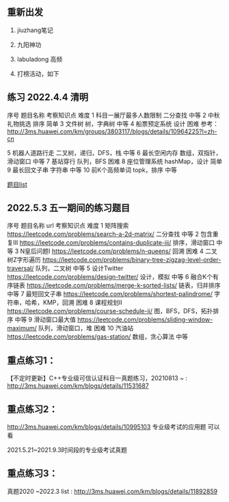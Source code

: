 ## 重新出发

1. jiuzhang笔记
2. 九阳神功
   
4. labuladong  高频


5. 打榜活动，如下


## 练习 2022.4.4 清明

序号	题目名称	考察知识点	难度
1	科目一展厅最多人数限制	二分查找	中等
2	中秋礼物挑选	排序	简单
3	文件树	树，字典树	中等
4	船票预定系统	设计	困难
    参考：http://3ms.huawei.com/km/groups/3803117/blogs/details/10964225?l=zh-cn

5	机器人道路行走	二叉树，递归，DFS，栈	中等
6	最长空闲内存	数组，双指针，滑动窗口	中等
7	基站穿行	队列，BFS	困难
8	座位管理系统	hashMap，设计	简单
9	最长回文子串	字符串	中等
10	前K个高频单词	topk，排序	中等


[题目list](http://3ms.huawei.com/km/groups/3475657/blogs/details/12031931)


## 2022.5.3 五一期间的练习题目

序号	题目名称	url	考察知识点	难度
1	矩阵搜索	https://leetcode.com/problems/search-a-2d-matrix/
二分查找	中等
2	包含重复III	https://leetcode.com/problems/contains-duplicate-iii/
排序，滑动窗口	中等
3	N皇后问题I	https://leetcode.com/problems/n-queens/
回溯	困难
4	二叉树Z字形遍历	https://leetcode.com/problems/binary-tree-zigzag-level-order-traversal/
队列，二叉树	中等
5	设计Twitter	https://leetcode.com/problems/design-twitter/
设计，模拟	中等
6	融合K个有序链表	https://leetcode.com/problems/merge-k-sorted-lists/
链表，归并排序	中等
7	最短回文子串	https://leetcode.com/problems/shortest-palindrome/
字符串，哈希，KMP，回溯	困难
8	课程规划II	https://leetcode.com/problems/course-schedule-ii/
图，BFS，DFS，拓扑排序	中等
9	滑动窗口最大值	https://leetcode.com/problems/sliding-window-maximum/
队列，滑动窗口，堆	困难
10	汽油站	https://leetcode.com/problems/gas-station/
数组，贪心算法	中等


## 重点练习1： 
【不定时更新】C++专业级可信认证科目一真题练习，20210813 ~ : http://3ms.huawei.com/km/blogs/details/11531687

## 重点练习2： 

http://3ms.huawei.com/km/blogs/details/10995103  专业级考试的应用题  可以看

2021.5.21~2021.9.3时间段的专业级考试真题

## 重点练习3：

真题2020 ~2022.3 list : http://3ms.huawei.com/km/blogs/details/11892859



